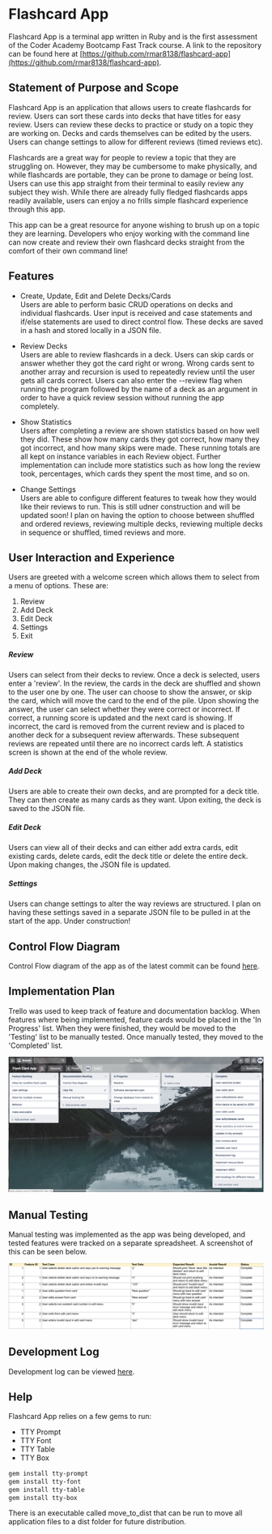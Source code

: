 # Flashcard App

Flashcard App is a terminal app written in Ruby and is the first assessment of the Coder Academy Bootcamp Fast Track course. A link to the repository can be found here at [https://github.com/rmar8138/flashcard-app](https://github.com/rmar8138/flashcard-app).

## Statement of Purpose and Scope

Flashcard App is an application that allows users to create flashcards for review. Users can sort these cards into decks that have titles for easy review. Users can review these decks to practice or study on a topic they are working on. Decks and cards themselves can be edited by the users. Users can change settings to allow for different reviews (timed reviews etc).

Flashcards are a great way for people to review a topic that they are struggling on. However, they may be cumbersome to make physically, and while flashcards are portable, they can be prone to damage or being lost. Users can use this app straight from their terminal to easily review any subject they wish. While there are already fully fledged flashcards apps readily available, users can enjoy a no frills simple flashcard experience through this app.

This app can be a great resource for anyone wishing to brush up on a topic they are learning. Developers who enjoy working with the command line can now create and review their own flashcard decks straight from the comfort of their own command line!

## Features

- Create, Update, Edit and Delete Decks/Cards  
  Users are able to perform basic CRUD operations on decks and individual flashcards. User input is received and case statements and if/else statements are used to direct control flow. These decks are saved in a hash and stored locally in a JSON file.

- Review Decks  
  Users are able to review flashcards in a deck. Users can skip cards or answer whether they got the card right or wrong. Wrong cards sent to another array and recursion is used to repeatedly review until the user gets all cards correct. Users can also enter the --review flag when running the program followed by the name of a deck as an argument in order to have a quick review session without running the app completely.

- Show Statistics  
  Users after completing a review are shown statistics based on how well they did. These show how many cards they got correct, how many they got incorrect, and how many skips were made. These running totals are all kept on instance variables in each Review object. Further implementation can include more statistics such as how long the review took, percentages, which cards they spent the most time, and so on.

- Change Settings  
  Users are able to configure different features to tweak how they would like their reviews to run. This is still udner construction and will be updated soon! I plan on having the option to choose between shuffled and ordered reviews, reviewing multiple decks, reviewing multiple decks in sequence or shuffled, timed reviews and more.

## User Interaction and Experience

Users are greeted with a welcome screen which allows them to select from a menu of options. These are:

1. Review
2. Add Deck
3. Edit Deck
4. Settings
5. Exit

##### Review

Users can select from their decks to review. Once a deck is selected, users enter a 'review'. In the review, the cards in the deck are shuffled and shown to the user one by one. The user can choose to show the answer, or skip the card, which will move the card to the end of the pile. Upon showing the answer, the user can select whether they were correct or incorrect. If correct, a running score is updated and the next card is showing. If incorrect, the card is removed from the current review and is placed to another deck for a subsequent review afterwards. These subsequent reviews are repeated until there are no incorrect cards left. A statistics screen is shown at the end of the whole review.

##### Add Deck

Users are able to create their own decks, and are prompted for a deck title. They can then create as many cards as they want. Upon exiting, the deck is saved to the JSON file.

##### Edit Deck

Users can view all of their decks and can either add extra cards, edit existing cards, delete cards, edit the deck title or delete the entire deck. Upon making changes, the JSON file is updated.

##### Settings

Users can change settings to alter the way reviews are structured. I plan on having these settings saved in a separate JSON file to be pulled in at the start of the app. Under construction!

## Control Flow Diagram

Control Flow diagram of the app as of the latest commit can be found [here](./docs/flashcard-app-flowchart.pdf).

## Implementation Plan

Trello was used to keep track of feature and documentation backlog. When features where being implemented, feature cards would be placed in the 'In Progress' list. When they were finished, they would be moved to the 'Testing' list to be manually tested. Once manually tested, they moved to the 'Completed' list.

![Trello Board](./docs/flashcard-app-trello.png)

## Manual Testing

Manual testing was implemented as the app was being developed, and tested features were tracked on a separate spreadsheet. A screenshot of this can be seen below.

![Manual testing spreadsheet](./docs/flashcard-app-manual-test.png)

## Development Log

Development log can be viewed [here](./development-log.md).

## Help

Flashcard App relies on a few gems to run:

- TTY Prompt
- TTY Font
- TTY Table
- TTY Box

```
gem install tty-prompt
gem install tty-font
gem install tty-table
gem install tty-box
```

There is an executable called move_to_dist that can be run to move all application files to a dist folder for future distribution.
